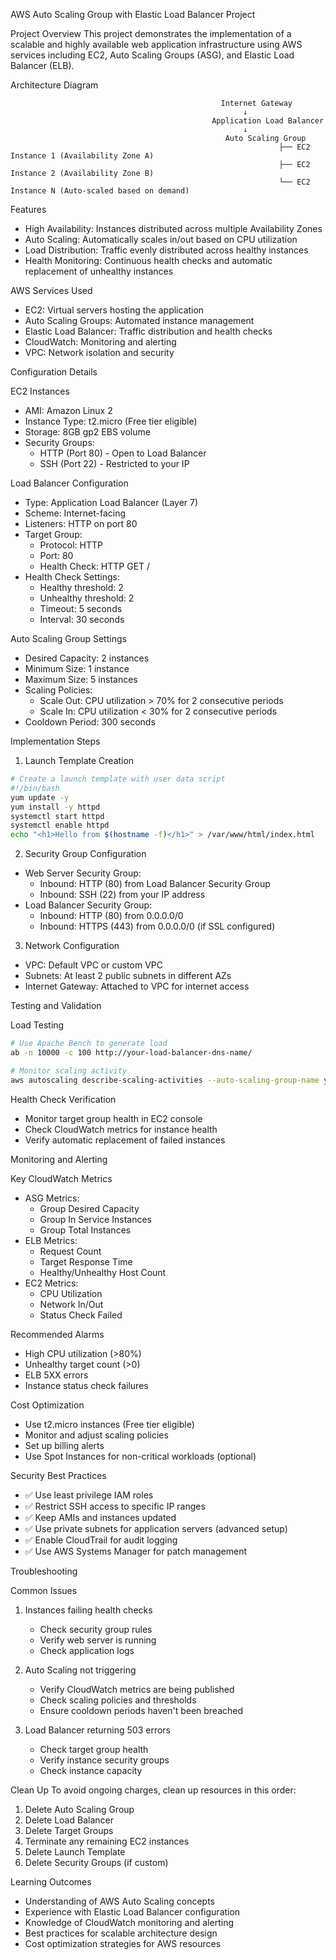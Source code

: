  AWS Auto Scaling Group with Elastic Load Balancer Project

 Project Overview
This project demonstrates the implementation of a scalable and highly available web application infrastructure using AWS services including EC2, Auto Scaling Groups (ASG), and Elastic Load Balancer (ELB).

 Architecture Diagram

                                                   Internet Gateway
                                                        ↓
                                                 Application Load Balancer
                                                        ↓
                                                    Auto Scaling Group
                                                                ├── EC2 Instance 1 (Availability Zone A)
                                                                ├── EC2 Instance 2 (Availability Zone B)
                                                                └── EC2 Instance N (Auto-scaled based on demand)

 Features
- High Availability: Instances distributed across multiple Availability Zones
- Auto Scaling: Automatically scales in/out based on CPU utilization
- Load Distribution: Traffic evenly distributed across healthy instances
- Health Monitoring: Continuous health checks and automatic replacement of unhealthy instances

AWS Services Used
- EC2: Virtual servers hosting the application
- Auto Scaling Groups: Automated instance management
- Elastic Load Balancer: Traffic distribution and health checks
- CloudWatch: Monitoring and alerting
- VPC: Network isolation and security

Configuration Details

 EC2 Instances
- AMI: Amazon Linux 2
- Instance Type: t2.micro (Free tier eligible)
- Storage: 8GB gp2 EBS volume
- Security Groups: 
  - HTTP (Port 80) - Open to Load Balancer
  - SSH (Port 22) - Restricted to your IP

Load Balancer Configuration
- Type: Application Load Balancer (Layer 7)
- Scheme: Internet-facing
- Listeners: HTTP on port 80
- Target Group: 
  - Protocol: HTTP
  - Port: 80
  - Health Check: HTTP GET /
- Health Check Settings:
  - Healthy threshold: 2
  - Unhealthy threshold: 2
  - Timeout: 5 seconds
  - Interval: 30 seconds

Auto Scaling Group Settings
- Desired Capacity: 2 instances
- Minimum Size: 1 instance
- Maximum Size: 5 instances
- Scaling Policies:
  - Scale Out: CPU utilization > 70% for 2 consecutive periods
  - Scale In: CPU utilization < 30% for 2 consecutive periods
- Cooldown Period: 300 seconds

Implementation Steps

 1. Launch Template Creation
```bash
# Create a launch template with user data script
#!/bin/bash
yum update -y
yum install -y httpd
systemctl start httpd
systemctl enable httpd
echo "<h1>Hello from $(hostname -f)</h1>" > /var/www/html/index.html
```

2. Security Group Configuration
- Web Server Security Group:
  - Inbound: HTTP (80) from Load Balancer Security Group
  - Inbound: SSH (22) from your IP address
- Load Balancer Security Group:
  - Inbound: HTTP (80) from 0.0.0.0/0
  - Inbound: HTTPS (443) from 0.0.0.0/0 (if SSL configured)

3. Network Configuration
- VPC: Default VPC or custom VPC
- Subnets: At least 2 public subnets in different AZs
- Internet Gateway: Attached to VPC for internet access

Testing and Validation

Load Testing
```bash
# Use Apache Bench to generate load
ab -n 10000 -c 100 http://your-load-balancer-dns-name/

# Monitor scaling activity
aws autoscaling describe-scaling-activities --auto-scaling-group-name your-asg-name
```

Health Check Verification
- Monitor target group health in EC2 console
- Check CloudWatch metrics for instance health
- Verify automatic replacement of failed instances

Monitoring and Alerting

Key CloudWatch Metrics
- ASG Metrics:
  - Group Desired Capacity
  - Group In Service Instances
  - Group Total Instances
- ELB Metrics:
  - Request Count
  - Target Response Time
  - Healthy/Unhealthy Host Count
- EC2 Metrics:
  - CPU Utilization
  - Network In/Out
  - Status Check Failed

Recommended Alarms
- High CPU utilization (>80%)
- Unhealthy target count (>0)
- ELB 5XX errors
- Instance status check failures

Cost Optimization
- Use t2.micro instances (Free tier eligible)
- Monitor and adjust scaling policies
- Set up billing alerts
- Use Spot Instances for non-critical workloads (optional)

Security Best Practices
- ✅ Use least privilege IAM roles
- ✅ Restrict SSH access to specific IP ranges
- ✅ Keep AMIs and instances updated
- ✅ Use private subnets for application servers (advanced setup)
- ✅ Enable CloudTrail for audit logging
- ✅ Use AWS Systems Manager for patch management

 Troubleshooting

Common Issues
1. Instances failing health checks
   - Check security group rules
   - Verify web server is running
   - Check application logs

2. Auto Scaling not triggering
   - Verify CloudWatch metrics are being published
   - Check scaling policies and thresholds
   - Ensure cooldown periods haven't been breached

3. Load Balancer returning 503 errors
   - Check target group health
   - Verify instance security groups
   - Check instance capacity

Clean Up
To avoid ongoing charges, clean up resources in this order:
1. Delete Auto Scaling Group
2. Delete Load Balancer
3. Delete Target Groups
4. Terminate any remaining EC2 instances
5. Delete Launch Template
6. Delete Security Groups (if custom)

Learning Outcomes
- Understanding of AWS Auto Scaling concepts
- Experience with Elastic Load Balancer configuration
- Knowledge of CloudWatch monitoring and alerting
- Best practices for scalable architecture design
- Cost optimization strategies for AWS resources
